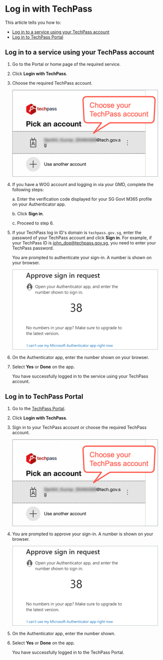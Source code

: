 # Log in with TechPass

This article tells you how to:
 
 - [Log in to a service using your TechPass account](#log-in-to-a-service-using-your-techpass-account)
 - [Log in to TechPass Portal](#log-in-to-techpass-portal)

## Log in to a service using your TechPass account

1. Go to the Portal or home page of the required service. 
2. Click **Login with TechPass**.
3. Choose the required TechPass account.

   ![sign-in](assets/images/access-sgts-services-using-techpass/log-in-with-techpass.png)

4. If you have a WOG account and logging in via your GMD, complete the following steps: 

   a. Enter the verification code displayed for your SG Govt M365 profile on your Authenticator app.

   b. Click **Sign in**.

   c. Proceed to step 6.

5. If your TechPass log in ID's domain is ```techpass.gov.sg```, enter the password of your TechPass account and click **Sign in**. For example, if your TechPass ID is john_doe@techpass.gov.sg, you need to enter your TechPass password.

   You are prompted to authenticate your sign-in. A number is shown on your browser.

   ![mfa](assets/images/onboarding/po-non-se/mfa-number-displayed-on-screen.png)

6. On the Authenticator app, enter the number shown on your browser.

7. Select **Yes** or **Done** on the app.

   You have successfully logged in to the service using your TechPass account.

## Log in to TechPass Portal

1. Go to the [TechPass Portal](http://portal.techpass.gov.sg/).
2. Click **Login with TechPass**.
3. Sign in to your TechPass account or choose the required TechPass account.

   ![sign-in](assets/images/access-sgts-services-using-techpass/log-in-with-techpass.png)

4. You are prompted to approve your sign-in. A number is shown on your browser.

   ![mfa](assets/images/onboarding/po-non-se/mfa-number-displayed-on-screen.png)

5. On the Authenticator app, enter the number shown.

6. Select **Yes** or **Done** on the app.

   You have successfully logged in to the TechPass Portal.





